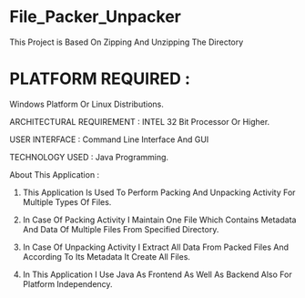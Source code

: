 # File_Packer_Unpacker
This Project is Based On Zipping And Unzipping The Directory

# PLATFORM REQUIRED :
Windows Platform Or Linux Distributions.

ARCHITECTURAL REQUIREMENT :
INTEL 32 Bit Processor Or Higher.

USER INTERFACE :
Command Line Interface And GUI

TECHNOLOGY USED :
Java Programming.

About This Application :
1) This Application Is Used To Perform Packing And Unpacking Activity For Multiple Types Of Files. 

2) In Case Of Packing Activity I Maintain One File Which Contains Metadata And Data Of Multiple Files From Specified Directory. 

3) In Case Of Unpacking Activity I Extract All Data From Packed Files And According To Its Metadata It Create All Files. 

4) In This Application I Use Java As Frontend As Well As Backend Also For Platform Independency. 
